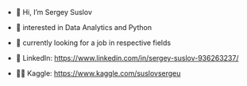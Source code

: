 - 👋 Hi, I’m Sergey Suslov
- 👀 interested in Data Analytics and Python
- 🌱 currently looking for a job in respective fields

- 👔 LinkedIn: https://www.linkedin.com/in/sergey-suslov-936263237/
- 👨‍💻 Kaggle: https://www.kaggle.com/suslovsergeu

<!---
suslovsergeu/suslovsergeu is a ✨ special ✨ repository because its `README.md` (this file) appears on your GitHub profile.
You can click the Preview link to take a look at your changes.
--->

